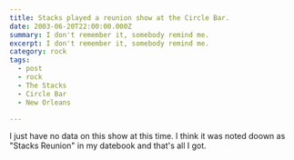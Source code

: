```yaml
---
title: Stacks played a reunion show at the Circle Bar.
date: 2003-06-20T22:00:00.000Z
summary: I don't remember it, somebody remind me.
excerpt: I don't remember it, somebody remind me.
category: rock
tags:
  - post 
  - rock
  - The Stacks
  - Circle Bar
  - New Orleans

---
```


I just have no data on this show at this time. I think it was noted doown as "Stacks Reunion" in my datebook and that's all I got.

